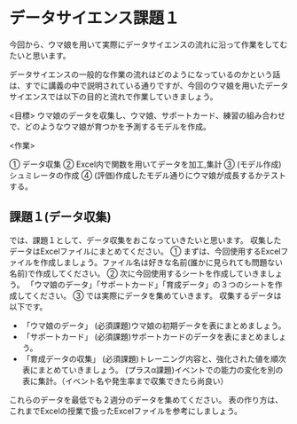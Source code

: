 # データサイエンス課題１

今回から、ウマ娘を用いて実際にデータサイエンスの流れに沿って作業をしてむたいと思います。

データサイエンスの一般的な作業の流れはどのようになっているのかという話は、すでに講義の中で説明されている通りですが、今回のウマ娘を用いたデータサイエンスでは以下の目的と流れで作業していきましょう。

<目標>
ウマ娘のデータを収集し、ウマ娘、サポートカード、練習の組み合わせで、どのようなウマ娘が育つかを予測するモデルを作成。


<作業>

① データ収集
② Excel内で関数を用いてデータを加工,集計
③ (モデル作成)シュミレータの作成
④ (評価)作成したモデル通りにウマ娘が成長するかテストする。



## 課題１(データ収集)

では、課題１として、データ収集をおこなっていきたいと思います。
収集したデータはExcelファイルにまとめてください。
① まずは、今回使用するExcelファイルを作成しましょう。ファイル名は好きな名前(誰かに見られても問題ない名前)で作成してください。
② 次に今回使用するシートを作成していきましょう。
「ウマ娘のデータ」「サポートカード」「育成データ」の３つのシートを作成してください。
③ では実際にデータを集めていきます。
収集するデータは以下です。
- 「ウマ娘のデータ」
    (必須課題)ウマ娘の初期データを表にまとめましょう。
- 「サポートカード」
    (必須課題)サポートカードのデータを表にまとめましょう。
- 「育成データの収集」
    (必須課題)トレーニング内容と、強化された値を順次表にまとめていきましょう。
    (プラスα課題)イベントでの能力の変化を別の表に集計。（イベント名や発生率まで収集できたら尚良い）

これらのデータを最低でも２週分のデータを集めてください。
表の作り方は、これまでExcelの授業で扱ったExcelファイルを参考にしましょう。 


